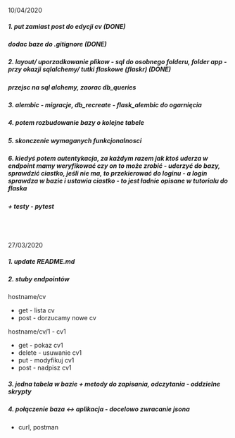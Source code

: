 10/04/2020

##### 1. put zamiast post do edycji cv (DONE)
##### dodac baze do .gitignore (DONE)

##### 2. layout/ uporzadkowanie plikow - sql do osobnego folderu, folder app - przy okazji sqlalchemy/ tutki flaskowe (flaskr) (DONE)
##### przejsc na sql alchemy, zaorac db_queries

##### 3. alembic - migracje, db_recreate - flask_alembic do ogarnięcia

##### 4. potem rozbudowanie bazy o kolejne tabele

##### 5. skonczenie wymaganych funkcjonalnosci

##### 6. kiedyś potem autentykacja, za każdym razem jak ktoś uderza w endpoint mamy weryfikować czy on to może zrobić - uderzyć do bazy, sprawdzić ciastko, jeśli nie ma, to przekierować do loginu - a login sprawdza w bazie i ustawia ciastko - to jest ładnie opisane w tutorialu do flaska

##### + testy - pytest

<br><br>



27/03/2020

##### 1. update README.md

##### 2. stuby endpointów

hostname/cv 
- get - lista cv
- post - dorzucamy nowe cv

hostname/cv/1 - cv1
- get - pokaz cv1
- delete - usuwanie cv1
- put - modyfikuj cv1
- post - nadpisz cv1

##### 3. jedna tabela w bazie + metody do zapisania, odczytania - oddzielne skrypty

##### 4. połączenie baza <-> aplikacja - docelowo zwracanie jsona
- curl, postman

